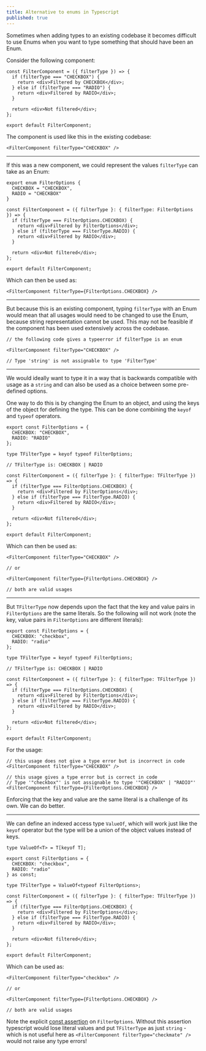 ```yaml
---
title: Alternative to enums in Typescript
published: true
---
```


Sometimes when adding types to an existing codebase it becomes difficult to use Enums when you want to type something that should have been an Enum.

Consider the following component:

```tsx
const FilterComponent = ({ filterType }) => {
  if (filterType === "CHECKBOX") {
    return <div>Filtered by CHECKBOX</div>;
  } else if (filterType === "RADIO") {
    return <div>Filtered by RADIO</div>;
  }

  return <div>Not filtered</div>;
};

export default FilterComponent;
```

The component is used like this in the existing codebase:

```tsx
<FilterComponent filterType="CHECKBOX" />
```

---

If this was a new component, we could represent the values `filterType` can take as an Enum:

```tsx
export enum FilterOptions {
  CHECKBOX = "CHECKBOX",
  RADIO = "CHECKBOX"
}

const FilterComponent = ({ filterType }: { filterType: FilterOptions }) => {
  if (filterType === FilterOptions.CHECKBOX) {
    return <div>Filtered by FilterOptions</div>;
  } else if (filterType === FilterType.RADIO) {
    return <div>Filtered by RADIO</div>;
  }

  return <div>Not filtered</div>;
};

export default FilterComponent;
```

Which can then be used as:

```tsx
<FilterComponent filterType={FilterOptions.CHECKBOX} />
```

---

But because this is an existing component, typing `filterType` with an Enum would mean that all usages would need to be changed to use the Enum, because string representation cannot be used. This may not be feasible if the component has been used extensively across the codebase.

```tsx
// the following code gives a typeerror if filterType is an enum

<FilterComponent filterType="CHECKBOX" />

// Type 'string' is not assignable to type 'FilterType'
```

---

We would ideally want to type it in a way that is backwards compatible with usage as a `string` and can also be used as a choice between some pre-defined options.

One way to do this is by changing the Enum to an object, and using the keys of the object for defining the type. This can be done combining the `keyof` and `typeof` operators.

```tsx
export const FilterOptions = {
  CHECKBOX: "CHECKBOX",
  RADIO: "RADIO"
};

type TFilterType = keyof typeof FilterOptions;

// TFilterType is: CHECKBOX | RADIO

const FilterComponent = ({ filterType }: { filterType: TFilterType }) => {
  if (filterType === FilterOptions.CHECKBOX) {
    return <div>Filtered by FilterOptions</div>;
  } else if (filterType === FilterType.RADIO) {
    return <div>Filtered by RADIO</div>;
  }

  return <div>Not filtered</div>;
};

export default FilterComponent;
```

Which can then be used as:

```tsx
<FilterComponent filterType="CHECKBOX" />

// or

<FilterComponent filterType={FilterOptions.CHECKBOX} />

// both are valid usages
```

---

But `TFilterType` now depends upon the fact that the key and value pairs in `FilterOptions` are the same literals. So the following will not work (note the key, value pairs in `FilterOptions` are different literals):

```tsx
export const FilterOptions = {
  CHECKBOX: "checkbox",
  RADIO: "radio"
};

type TFilterType = keyof typeof FilterOptions;

// TFilterType is: CHECKBOX | RADIO

const FilterComponent = ({ filterType }: { filterType: TFilterType }) => {
  if (filterType === FilterOptions.CHECKBOX) {
    return <div>Filtered by FilterOptions</div>;
  } else if (filterType === FilterType.RADIO) {
    return <div>Filtered by RADIO</div>;
  }

  return <div>Not filtered</div>;
};

export default FilterComponent;
```

For the usage:

```tsx
// this usage does not give a type error but is incorrect in code
<FilterComponent filterType="CHECKBOX" />

// this usage gives a type error but is correct in code
// Type '"checkbox"' is not assignable to type '"CHECKBOX" | "RADIO"'
<FilterComponent filterType={FilterOptions.CHECKBOX} />
```

Enforcing that the key and value are the same literal is a challenge of its own. We can do better.

---

We can define an indexed access type `ValueOf`, which will work just like the `keyof` operator but the type will be a union of the object values instead of keys.

```tsx
type ValueOf<T> = T[keyof T];

export const FilterOptions = {
  CHECKBOX: "checkbox",
  RADIO: "radio"
} as const;

type TFilterType = ValueOf<typeof FilterOptions>;

const FilterComponent = ({ filterType }: { filterType: TFilterType }) => {
  if (filterType === FilterOptions.CHECKBOX) {
    return <div>Filtered by FilterOptions</div>;
  } else if (filterType === FilterType.RADIO) {
    return <div>Filtered by RADIO</div>;
  }

  return <div>Not filtered</div>;
};

export default FilterComponent;
```

Which can be used as:

```tsx
<FilterComponent filterType="checkbox" />

// or

<FilterComponent filterType={FilterOptions.CHECKBOX} />

// both are valid usages
```

Note the explicit [const assertion](https://www.typescriptlang.org/docs/handbook/release-notes/typescript-3-4.html#const-assertions) on `FilterOptions`. Without this assertion typescript would lose literal values and put `TFilterType` as just `string` - which is not useful here as `<FilterComponent filterType="checkmate" />` would not raise any type errors!